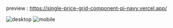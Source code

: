 preview : https://single-price-grid-component-pi-navy.vercel.app/

![desktop](https://github.com/night-sornram/single-price-grid-component/assets/136814474/f8bbaa73-5afd-4fe1-b99a-1fe107b4bd0e)
![mobile](https://github.com/night-sornram/single-price-grid-component/assets/136814474/765e2636-0723-4d1a-b3b5-1656a7d2de7f)
